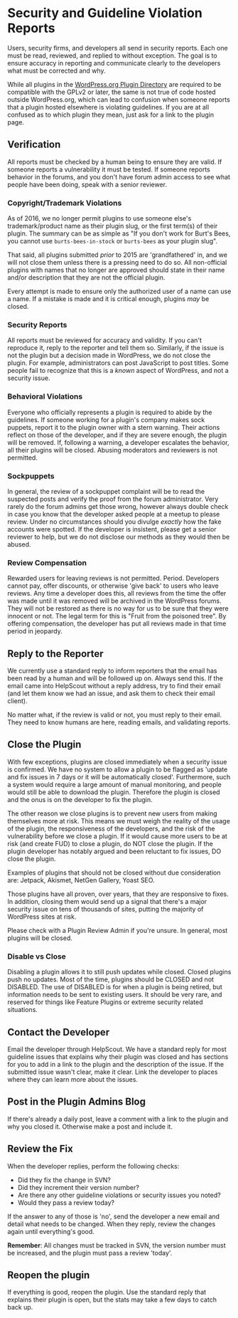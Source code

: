 # Security and Guideline Violation Reports

Users, security firms, and developers all send in security reports. Each one must be read, reviewed, and replied to without exception. The goal is to ensure accuracy in reporting and communicate clearly to the developers what must be corrected and why.

While all plugins in the [WordPress.org Plugin Directory](https://wordpress.org/plugins/) are required to be compatible with the GPLv2 or later, the same is not true of code hosted outside WordPress.org, which can lead to confusion when someone reports that a plugin hosted elsewhere is violating guidelines. If you are at all confused as to which plugin they mean, just ask for a link to the plugin page.

## Verification

All reports must be checked by a human being to ensure they are valid. If someone reports a vulnerability it must be tested. If someone reports behavior in the forums, and you don't have forum admin access to see what people have been doing, speak with a senior reviewer.

### Copyright/Trademark Violations

As of 2016, we no longer permit plugins to use someone else's trademark/product name as their plugin slug, or the first term(s) of their plugin. The summary can be as simple as "If you don't work for Burt's Bees, you cannot use `burts-bees-in-stock` or `burts-bees` as your plugin slug".

That said, all plugins submitted _prior_ to 2015 are 'grandfathered' in, and we will not close them unless there is a pressing need to do so. All non-official plugins with names that no longer are approved should state in their name and/or description that they are not the official plugin.

Every attempt is made to ensure only the authorized user of a name can use a name. If a mistake is made and it is critical enough, plugins _may_ be closed.

### Security Reports

All reports must be reviewed for accuracy and validity. If you can't reproduce it, reply to the reporter and tell them so. Similarly, if the issue is not the plugin but a decision made in WordPress, we do not close the plugin. For example, administrators can post JavaScript to post titles. Some people fail to recognize that this is a _known_ aspect of WordPress, and not a security issue.

### Behavioral Violations

Everyone who officially represents a plugin is required to abide by the guidelines. If someone working for a plugin's company makes sock puppets, report it to the plugin owner with a stern warning. Their actions reflect on those of the developer, and if they are severe enough, the plugin will be removed. If, following a warning, a developer escalates the behavior, all their plugins will be closed. Abusing moderators and reviewers is not permitted.

### Sockpuppets

In general, the review of a sockpuppet complaint will be to read the suspected posts and verify the proof from the forum administrator. Very rarely do the forum admins get those wrong, however always double check in case you know that the developer asked people at a meetup to please review. Under no circumstances should you divulge _exactly_ how the fake accounts were spotted. If the developer is insistent, please get a senior reviewer to help, but we do not disclose our methods as they would then be abused.

### Review Compensation

Rewarded users for leaving reviews is not permitted. Period. Developers cannot pay, offer discounts, or otherwise 'give back' to users who leave reviews. Any time a developer does this, all reviews from the time the offer was made until it was removed will be archived in the WordPress forums. They will not be restored as there is no way for us to be sure that they were innocent or not. The legal term for this is "Fruit from the poisoned tree". By offering compensation, the developer has put all reviews made in that time period in jeopardy.

## Reply to the Reporter

We currently use a standard reply to inform reporters that the email has been read by a human and will be followed up on. Always send this. If the email came into HelpScout without a reply address, try to find their email (and let them know we had an issue, and ask them to check their email client).

No matter what, if the review is valid or not, you must reply to their email. They need to know humans are here, reading emails, and validating reports.

## Close the Plugin

With few exceptions, plugins are closed immediately when a security issue is confirmed. We have no system to allow a plugin to be flagged as 'update and fix issues in 7 days or it will be automatically closed'. Furthermore, such a system would require a large amount of manual monitoring, and people would still be able to download the plugin. Therefore the plugin is closed and the onus is on the developer to fix the plugin.

The other reason we close plugins is to prevent new users from making themselves more at risk. This means we must weigh the reality of the usage of the plugin, the responsiveness of the developers, and the risk of the vulnerability before we close a plugin. If it would cause more users to be at risk (and create FUD) to close a plugin, do NOT close the plugin. If the plugin developer has notably argued and been reluctant to fix issues, DO close the plugin.

Examples of plugins that should not be closed without due consideration are: Jetpack, Akismet, NetGen Gallery, Yoast SEO.

Those plugins have all proven, over years, that they are responsive to fixes. In addition, closing them would send up a signal that there's a major security issue on tens of thousands of sites, putting the majority of WordPress sites at risk.

Please check with a Plugin Review Admin if you're unsure. In general, most plugins will be closed.

### Disable vs Close

Disabling a plugin allows it to still push updates while closed. Closed plugins push no updates. Most of the time, plugins should be CLOSED and not DISABLED. The use of DISABLED is for when a plugin is being retired, but information needs to be sent to existing users. It should be very rare, and reserved for things like Feature Plugins or extreme security related situations.

## Contact the Developer

Email the developer through HelpScout. We have a standard reply for most guideline issues that explains why their plugin was closed and has sections for you to add in a link to the plugin and the description of the issue. If the submitted issue wasn't clear, make it clear. Link the developer to places where they can learn more about the issues.

## Post in the Plugin Admins Blog

If there's already a daily post, leave a comment with a link to the plugin and why you closed it. Otherwise make a post and include it.

## Review the Fix

When the developer replies, perform the following checks:

- Did they fix the change in SVN?
- Did they increment their version number?
- Are there any other guideline violations or security issues you noted?
- Would they pass a review today?

If the answer to any of those is 'no', send the developer a new email and detail what needs to be changed. When they reply, review the changes again until everything's good.

**Remember**: All changes must be tracked in SVN, the version number must be increased, and the plugin must pass a review 'today'.

## Reopen the plugin

If everything is good, reopen the plugin. Use the standard reply that explains their plugin is open, but the stats may take a few days to catch back up.